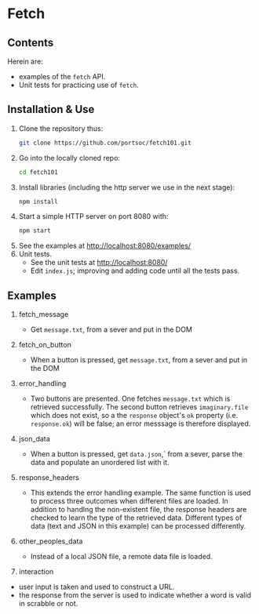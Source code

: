 # Fetch

## Contents
Herein are:
  * examples of the `fetch` API.
  * Unit tests for practicing use of `fetch`.

## Installation & Use
1. Clone the repository thus:
   ```bash
   git clone https://github.com/portsoc/fetch101.git
   ```
2. Go into the locally cloned repo:
   ```bash
   cd fetch101
   ```
3. Install libraries (including the http server we use in the next stage):
   ```bash
   npm install
   ```
4. Start a simple HTTP server on port 8080 with:
   ```bash
   npm start
   ```
5. See the examples at [http://localhost:8080/examples/](http://localhost:8080/examples/)
6. Unit tests.
   * See the unit tests at [http://localhost:8080/](http://localhost:8080/)
   * Edit `index.js`; improving and adding code until all the tests pass.

## Examples
1. fetch_message
    * Get `message.txt`, from a sever and put in the DOM

2. fetch_on_button
    * When a button is pressed, get `message.txt`, from a sever and put in the DOM

3. error_handling
    * Two buttons are presented.  One fetches `message.txt` which is retrieved successfully.  The second button retrieves `imaginary.file` which does not exist, so a the `response` object's `ok` property (i.e. `response.ok`) will be false; an error messsage is therefore displayed.

4. json_data
    * When a button is pressed, get `data.json`,` from a sever, parse the data and populate an unordered list with it.

5. response_headers
    * This extends the error handling example.   The same function is used to process three outcomes when different files are loaded.  In addition to handlng the non-existent file, the response headers are checked to learn the type of the retrieved data.  Different types of data (text and JSON in this example) can be processed differently.

6. other_peoples_data
    * Instead of a local JSON file, a remote data file is loaded.

7. interaction
  * user input is taken and used to construct a URL.
  * the response from the server is used to indicate whether a word is valid in scrabble or not.
